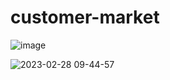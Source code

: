 # customer-market

![image](https://user-images.githubusercontent.com/2201258/221862880-9d26c028-31be-42bd-b4d3-16a6d91d2db7.png)


![2023-02-28 09-44-57](https://user-images.githubusercontent.com/2201258/221892949-5ca440cd-9966-4ac8-b245-7bd87ccc53cc.gif)
